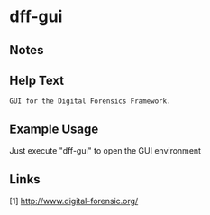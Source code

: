 # dff-gui

Notes
-------

Help Text
-------
```
GUI for the Digital Forensics Framework.
```

Example Usage
-------
Just execute "dff-gui" to open the GUI environment

Links
-------
[1] http://www.digital-forensic.org/
